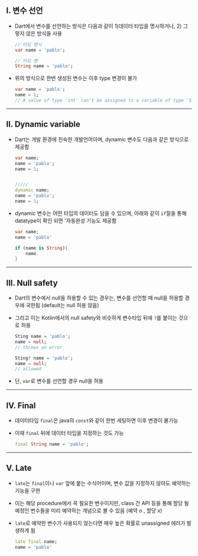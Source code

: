 ## I. 변수 선언

- Dart에서 변수를 선언하는 방식은 다음과 같이 1)데이터 타입을 명시하거나, 2) 그렇지 않은 방식을 사용
  
  ```dart
  // 타입 명시
  var name = 'pablo';
  
  // 타입 명
  String name = 'pablo';
  ```

- 위의 방식으로 한번 생성된 변수는 이후 type 변경이 불가
  
  ```dart
  var name = 'pablo';
  name = 1;
  // A value of type 'int' can't be assigned to a variable of type 'String'.
  ```

___

## II. Dynamic variable

- Dart는 개발 환경에 친숙한 개발언어이며, dynamic 변수도 다음과 같은 방식으로 제공함
  
  ```dart
  var name;
  name = 'pablo';
  name = 1;
  
  
  /////
  dynamic name;
  name = 'pablo';
  name = 1;
  ```

- dynamic 변수는 어떤 타입의 데이터도 담을 수 있으며, 아래와 같이 `if`절을 통해 datatype이 확인 되면 '자동완성 기능도 제공함
  
  ```dart
  var name;
  name = 'pablo'
  
  if (name is String){
      name.
  }
  ```

____

## III. Null safety

- Dart의 변수에서 null을 허용할 수 있는 경우는, 변수를 선언할 때 null을 허용할 경우에 국한됨 (default는 null 허용 않음)

- 그리고 이는 Kotlin에서의 null safety와 비슷하게 변수타입 뒤에 `?`를 붙이는 것으로 허용
  
  ```dart
  Sting name = 'pablo';
  name = null;
  // throws an error
  
  Sting? name = 'pablo';
  name = null;
  // allowed
  ```

- 단, `var`로 변수를 선언할 경우 null을 허용

____

## IV. Final

- 데이터타입 `final`은 java의 `const`와 같이 한번 세팅하면 이후 변경이 불가능

- 이때 `final` 뒤에 데이터 타입을 지정하는 것도 가능
  
  ```dart
  final String name = 'pablo';
  ```

___

## V. Late

- `late`는 `final`이나 `var` 앞에 붙는 수식어이며, 변수 값을 지정하지 않아도 예약하는 기능을 구현

- 이는 해당 procedure에서 꼭 필요한 변수이지만, class 간 API 등을 통해 할당 될 예정인 변수들을 미리 예약하는 개념으로 볼 수 있음 (예약 o , 할당 x)

- `late`로 예약한 변수가 사용되지 않는다면 매우 높은 확률로 unassigned 에러가 발생하게 됨
  
  ```dart
  late final name;
  name = 'pablo'
  ```
